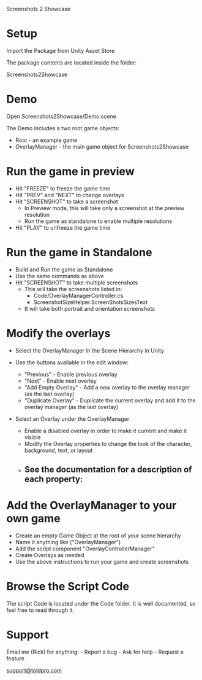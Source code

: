 Screenshots 2 Showcase

# Setup

Import the Package from Unity Asset Store

The package contents are located inside the folder:

Screenshots2Showcase

# Demo

Open Screenshots2Showcase/Demo.scene

The Demo includes a two root game objects:

- Root - an example game
- OverlayManager - the main game object for Screenshots2Showcase

# Run the game in preview

- Hit "FREEZE" to freeze the game time
- Hit "PREV" and "NEXT" to change overlays
- Hit "SCREENSHOT" to take a screenshot 
	- In Preview mode, this will take only a screenshot at the preview resolution
	- Run the game as standalone to enable multiple resolutions
- Hit "PLAY" to unfreeze the game time 

# Run the game in Standalone

- Build and Run the game as Standalone
- Use the same commands as above
- Hit "SCREENSHOT" to take multiple screenshots
	- This will take the screenshots listed in:
		- Code/OverlayManagerController.cs
		- ScreenshotSizeHelper.ScreenShotsSizesText
	- It will take both portrait and orientation screenshots

# Modify the overlays

- Select the OverlayManager in the Scene Hierarchy in Unity
- Use the buttons available in the edit window:
	- "Previous" - Enable previous overlay
	- "Next" - Enable next overlay
	- "Add Empty Overlay" - Add a new overlay to the overlay manager (as the last overlay)
	- "Duplicate Overlay" - Duplicate the current overlay and add it to the overlay manager (as the last overlay)

- Select an Overlay under the OverlayManager
	- Enable a disabled overlay in order to make it current and make it visible
	- Modify the Overlay properties to change the look of the character, background, text, or layout
	- See the documentation for a description of each property:
		-

# Add the OverlayManager to your own game

- Create an empty Game Object at the root of your scene hierarchy
- Name it anything like ("OverlayManager")
- Add the script component "OverlayControllerManager"
- Create Overlays as needed
- Use the above instructions to run your game and create screenshots


# Browse the Script Code

The script Code is located under the Code folder. It is well documented, so feel free to read through it.

# Support

Email me (Rick) for anything:
	- Report a bug
	- Ask for help
	- Request a feature

support@toldpro.com